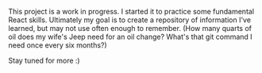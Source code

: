 This project is a work in progress. I started it to practice some fundamental React skills. Ultimately my goal is to create a repository of information I've learned, but may not use often enough to remember. (How many quarts of oil does my wife's Jeep need for an oil change? What's that git command I need once every six months?)

Stay tuned for more :)

